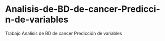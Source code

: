 # Analisis-de-BD-de-cancer-Predicci-n-de-variables
Trabajo Analisis de BD de cancer Predicción de variables
